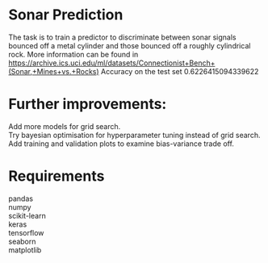 # Sonar Prediction
The task is to train a predictor to discriminate between sonar signals bounced off a metal cylinder and those bounced off a roughly cylindrical rock.
More information can be found in https://archive.ics.uci.edu/ml/datasets/Connectionist+Bench+(Sonar,+Mines+vs.+Rocks)
Accuracy on the test set  0.6226415094339622  

# Further improvements:
Add more models for grid search.  
Try bayesian optimisation for hyperparameter tuning instead of grid search.  
Add training and validation plots to examine bias-variance trade off.  

# Requirements
pandas  
numpy  
scikit-learn  
keras  
tensorflow  
seaborn  
matplotlib  
